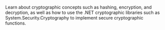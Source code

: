  Learn about cryptographic concepts such as hashing, encryption, and decryption, as well as how to use the .NET cryptographic libraries such as System.Security.Cryptography to implement secure cryptographic functions.